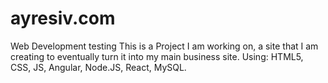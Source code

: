 # ayresiv.com
Web Development testing
This is a Project I am working on, a site that I am creating to eventually turn it into my main business site.
Using: HTML5, CSS, JS, Angular, Node.JS, React, MySQL.
